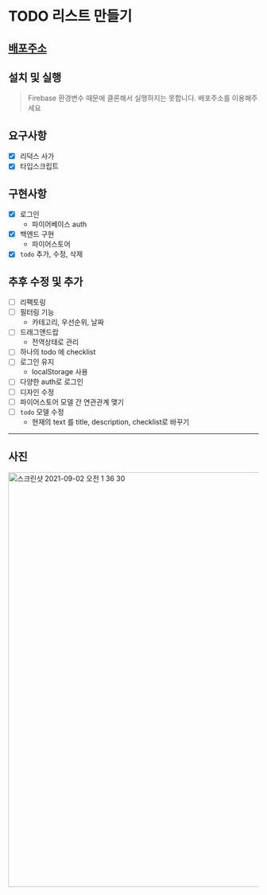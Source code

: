 # TODO 리스트 만들기

## [배포주소](https://todo-sanam.netlify.app/)

## 설치 및 실행

> Firebase 환경변수 때문에 클론해서 실행하지는 못합니다. 배포주소를 이용해주세요

## 요구사항

- [x] 리덕스 사가
- [x] 타입스크립트

## 구현사항

- [x] 로그인
  - 파이어베이스 auth
- [x] 백엔드 구현
  - 파이어스토어
- [x] `todo` 추가, 수정, 삭제

## 추후 수정 및 추가

- [ ] 리팩토링
- [ ] 필터링 기능
  - 카테고리, 우선순위, 날짜
- [ ] 드래그앤드랍
  - 전역상태로 관리
- [ ] 하나의 todo 에 checklist
- [ ] 로그인 유지
  - localStorage 사용
- [ ] 다양한 auth로 로그인
- [ ] 디자인 수정
- [ ] 파이어스토어 모델 간 연관관계 맺기
- [ ] `todo` 모델 수정
  - 현재의 text 를 title, description, checklist로 바꾸기

---

## 사진

<img width="835" alt="스크린샷 2021-09-02 오전 1 36 30" src="https://user-images.githubusercontent.com/49119625/131709739-24852408-0091-4411-aaec-4c8c06584977.png">



